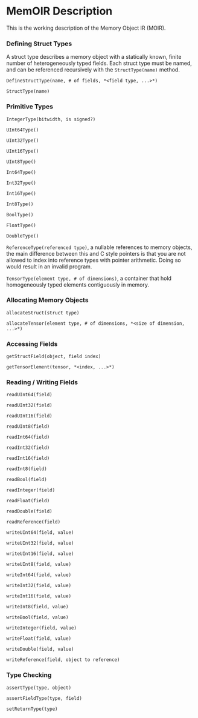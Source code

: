 # MemOIR Description

This is the working description of the Memory Object IR (MOIR).

### Defining Struct Types
A struct type describes a memory object with a statically known, finite number of heterogeneously typed fields. Each struct type must be named, and can be referenced recursively with the `StructType(name)` method.

`DefineStructType(name, # of fields, *<field type, ...>*)`

`StructType(name)`

### Primitive Types
`IntegerType(bitwidth, is signed?)`

`UInt64Type()`

`UInt32Type()`

`UInt16Type()`

`UInt8Type()`

`Int64Type()`

`Int32Type()`

`Int16Type()`

`Int8Type()`

`BoolType()`

`FloatType()`

`DoubleType()`

`ReferenceType(referenced type)`,
a nullable references to memory objects, the main difference between this and C style pointers is that you are not allowed to index into reference types with pointer arithmetic. Doing so would result in an invalid program.

`TensorType(element type, # of dimensions)`,
a container that hold homogeneously typed elements contiguously in memory.

### Allocating Memory Objects
`allocateStruct(struct type)`

`allocateTensor(element type, # of dimensions, *<size of dimension, ...>*)`

### Accessing Fields
`getStructField(object, field index)`

`getTensorElement(tensor, *<index, ...>*)`

### Reading / Writing Fields
`readUInt64(field)`

`readUInt32(field)`

`readUInt16(field)`

`readUInt8(field)`

`readInt64(field)`

`readInt32(field)`

`readInt16(field)`

`readInt8(field)`

`readBool(field)`

`readInteger(field)`

`readFloat(field)`

`readDouble(field)`

`readReference(field)`

`writeUInt64(field, value)`

`writeUInt32(field, value)`

`writeUInt16(field, value)`

`writeUInt8(field, value)`

`writeInt64(field, value)`

`writeInt32(field, value)`

`writeInt16(field, value)`

`writeInt8(field, value)`

`writeBool(field, value)`

`writeInteger(field, value)`

`writeFloat(field, value)`

`writeDouble(field, value)`

`writeReference(field, object to reference)`

### Type Checking
`assertType(type, object)`

`assertFieldType(type, field)`

`setReturnType(type)`
